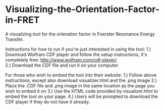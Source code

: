 # Visualizing-the-Orientation-Factor-in-FRET
A visualizing tool for the orienation factor in Foerster Resonance Energy Transfer.

Instructions for how to run if you're just interested in using the tool:
1.) Download Wolfram CDF player and follow the setup instructions, it's completely free: http://www.wolfram.com/cdf-player/                          
2.) Download the CDF file and run it on your computer.

For those who wish to embed the tool into their website:
1.) Follow above instructions, except also download visualizer.html and the .png image
2.) Place the .CDF file and .png image in the same location as the page you wish to embed it on
3.) Use the HTML code provided by visualizer.html to embed the tool on your page.
4.) Users will be prompted to download the CDF player if they do not have it already.
